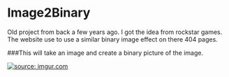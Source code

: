 # Image2Binary
Old project from back a few years ago. I got the idea from rockstar games. The website use to use a similar
binary image effect on there 404 pages. 

###This will take an image and create a binary picture of the image.

<a href="http://imgur.com/bYsrQ3E"><img src="http://i.imgur.com/bYsrQ3E.jpg" title="source: imgur.com" /></a>

